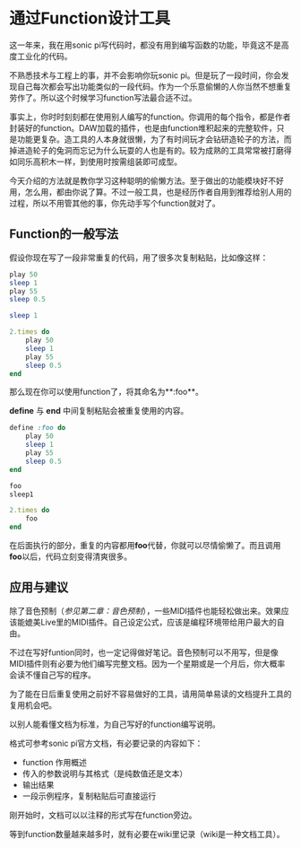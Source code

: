 # 通过Function设计工具

这一年来，我在用sonic pi写代码时，都没有用到编写函数的功能，毕竟这不是高度工业化的代码。

不熟悉技术与工程上的事，并不会影响你玩sonic pi。但是玩了一段时间，你会发现自己每次都会写出功能类似的一段代码。作为一个乐意偷懒的人你当然不想重复劳作了。所以这个时候学习function写法最合适不过。

事实上，你时时刻刻都在使用别人编写的function。你调用的每个指令，都是作者封装好的function。DAW加载的插件，也是由function堆积起来的完整软件，只是功能更复杂。造工具的人本身就很懒，为了有时间玩才会钻研造轮子的方法，而掉进造轮子的兔洞而忘记为什么玩耍的人也是有的。较为成熟的工具常常被打磨得如同乐高积木一样，到使用时按需组装即可成型。

 今天介绍的方法就是教你学习这种聪明的偷懒方法。至于做出的功能模块好不好用，怎么用，都由你说了算。不过一般工具，也是经历作者自用到推荐给别人用的过程，所以不用管其他的事，你先动手写个function就对了。

## Function的一般写法

假设你现在写了一段非常重复的代码，用了很多次复制粘贴，比如像这样：

```Ruby
play 50
sleep 1
play 55
sleep 0.5

sleep 1

2.times do
    play 50
    sleep 1
    play 55
    sleep 0.5
end
```

那么现在你可以使用function了，将其命名为**:foo**。

**define** 与 **end** 中间复制粘贴会被重复使用的内容。

```ruby
define :foo do
    play 50
    sleep 1
    play 55
    sleep 0.5
end

foo
sleep1

2.times do
    foo
end
```

在后面执行的部分，重复的内容都用**foo**代替，你就可以尽情偷懒了。而且调用**foo**以后，代码立刻变得清爽很多。

## 应用与建议

除了音色预制（*参见第二章：音色预制*），一些MIDI插件也能轻松做出来。效果应该能媲美Live里的MIDI插件。自己设定公式，应该是编程环境带给用户最大的自由。

不过在写好funtion同时，也一定记得做好笔记。音色预制可以不用写，但是像MIDI插件则有必要为他们编写完整文档。因为一个星期或是一个月后，你大概率会读不懂自己写的程序。

为了能在日后重复使用之前好不容易做好的工具，请用简单易读的文档提升工具的复用机会吧。

以别人能看懂文档为标准，为自己写好的function编写说明。

格式可参考sonic pi官方文档，有必要记录的内容如下：

- function 作用概述
- 传入的参数说明与其格式（是纯数值还是文本）
- 输出结果
- 一段示例程序，复制粘贴后可直接运行

刚开始时，文档可以以注释的形式写在function旁边。

等到function数量越来越多时，就有必要在wiki里记录（wiki是一种文档工具）。